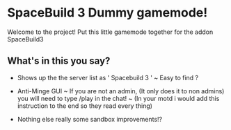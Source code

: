 SpaceBuild 3 Dummy gamemode!
============================

Welcome to the project! Put this little gamemode together for the addon SpaceBuild3 

What's in this you say? 
-

- Shows up the the server list as ' Spacebuild 3 ' ~ Easy to find ? 

- Anti-Minge GUI ~ If you are not an admin, (It only does it to non admins) you will need to type /play in the chat! ~ (In your motd i would add this instruction to the end so they read every thing) 

- Nothing else really some sandbox improvements!?
